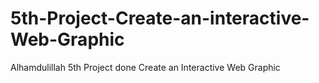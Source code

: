 # 5th-Project-Create-an-interactive-Web-Graphic
Alhamdulillah 5th Project  done Create an Interactive Web Graphic
